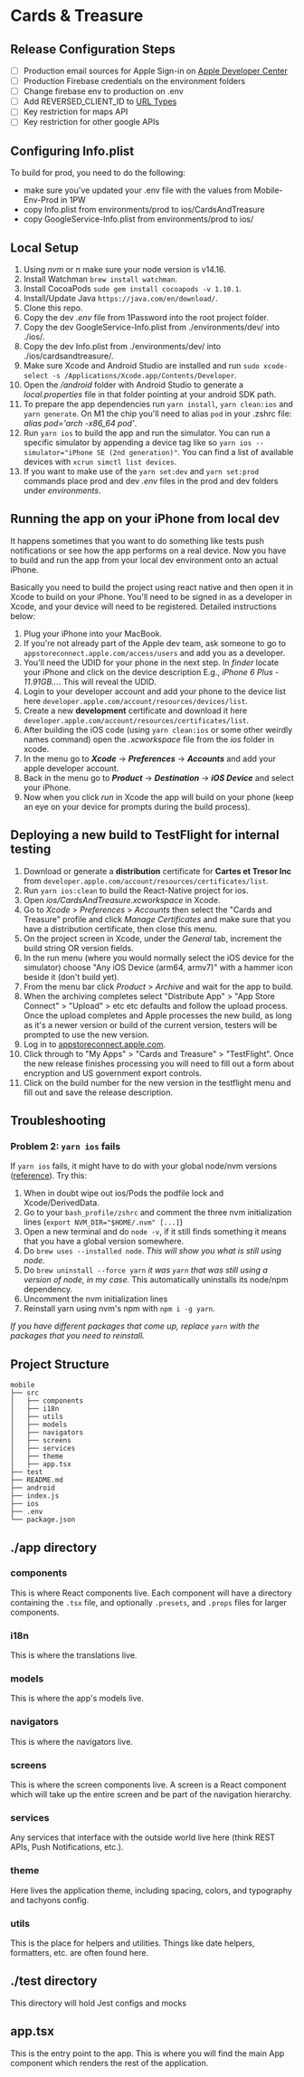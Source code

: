 # Cards & Treasure

## Release Configuration Steps

- [ ] Production email sources for Apple Sign-in on [Apple Developer Center](https://help.apple.com/developer-account/#/devf822fb8fc)
- [ ] Production Firebase credentials on the environment folders
- [ ] Change firebase env to production on .env
- [ ] Add REVERSED_CLIENT_ID to [URL Types](https://developers.google.com/identity/sign-in/ios/start-integrating#add_a_url_scheme_to_your_project)
- [ ] Key restriction for maps API
- [ ] Key restriction for other google APIs

## Configuring Info.plist

To build for prod, you need to do the following:

- make sure you've updated your .env file with the values from Mobile-Env-Prod in 1PW
- copy Info.plist from environments/prod to ios/CardsAndTreasure
- copy GoogleService-Info.plist from environments/prod to ios/

## Local Setup

1. Using _nvm_ or _n_ make sure your node version is v14.16.
1. Install Watchman `brew install watchman`.
1. Install CocoaPods `sudo gem install cocoapods -v 1.10.1`.
1. Install/Update Java `https://java.com/en/download/`.
1. Clone this repo.
1. Copy the dev _.env_ file from 1Password into the root project folder.
1. Copy the dev GoogleService-Info.plist from ./environments/dev/ into ./ios/.
1. Copy the dev Info.plist from ./environments/dev/ into ./ios/cardsandtreasure/.
1. Make sure Xcode and Android Studio are installed and run `sudo xcode-select -s /Applications/Xcode.app/Contents/Developer`.
1. Open the _/android_ folder with Android Studio to generate a _local.properties_ file in that folder pointing at your android SDK path.
1. To prepare the app dependencies run `yarn install`, `yarn clean:ios` and `yarn generate`. On M1 the chip you'll need to alias `pod` in your .zshrc file: _alias pod='arch -x86_64 pod'_.
1. Run `yarn ios` to build the app and run the simulator. You can run a specific simulator by appending a device tag like so `yarn ios --simulator="iPhone SE (2nd generation)"`. You can find a list of available devices with `xcrun simctl list devices`.
1. If you want to make use of the `yarn set:dev` and `yarn set:prod` commands place prod and dev _.env_ files in the prod and dev folders under _environments_. 

## Running the app on your iPhone from local dev

It happens sometimes that you want to do something like tests push notifications or see how the app performs on a real device. Now you have to build and run the app from your local dev environment onto an actual iPhone.

Basically you need to build the project using react native and then open it in Xcode to build on your iPhone. You'll need to be signed in as a developer in Xcode, and your device will need to be registered. Detailed instructions below:

1. Plug your iPhone into your MacBook.
1. If you're not already part of the Apple dev team, ask someone to go to `appstoreconnect.apple.com/access/users` and add you as a developer.
1. You'll need the UDID for your phone in the next step. In _finder_ locate your iPhone and click on the device description E.g., _iPhone 6 Plus - 11.91GB..._. This will reveal the UDID.
1. Login to your developer account and add your phone to the device list here `developer.apple.com/account/resources/devices/list`.
1. Create a new **development** certificate and download it here `developer.apple.com/account/resources/certificates/list`.
1. After building the iOS code (using `yarn clean:ios` or some other weirdly names command) open the _.xcworkspace_ file from the _ios_ folder in xcode.
1. In the menu go to _**Xcode**_ -> _**Preferences**_ -> _**Accounts**_ and add your apple developer account.
1. Back in the menu go to _**Product**_ -> _**Destination**_ -> _**iOS Device**_ and select your iPhone.
1. Now when you click _run_ in Xcode the app will build on your phone (keep an eye on your device for prompts during the build process).

## Deploying a new build to TestFlight for internal testing

1. Download or generate a **distribution** certificate for **Cartes et Tresor Inc** from `developer.apple.com/account/resources/certificates/list`.
1. Run `yarn ios:clean` to build the React-Native project for ios.
1. Open _ios/CardsAndTreasure.xcworkspace_ in Xcode.
1. Go to _Xcode_ > _Preferences_ > _Accounts_ then select the "Cards and Treasure" profile and click _Manage Certificates_ and make sure that you have a distribution certificate, then close this menu.
1. On the project screen in Xcode, under the _General_ tab, increment the build string OR version fields.
1. In the run menu (where you would normally select the iOS device for the simulator) choose "Any iOS Device (arm64, armv7)" with a hammer icon beside it (don't build yet).
1. From the menu bar click _Product_ > _Archive_ and wait for the app to build.
1. When the archiving completes select "Distribute App" >  "App Store Connect" > "Upload" > etc etc defaults and follow the upload process. Once the upload completes and Apple processes the new build, as long as it's a newer version or build of the current version, testers will be prompted to use the new version.
1. Log in to [appstoreconnect.apple.com](https://appstoreconnect.apple.com).
1. Click through to "My Apps" > "Cards and Treasure" > "TestFlight". Once the new release finishes processing you will need to fill out a form about encryption and US government export controls.
1. Click on the build number for the new version in the testflight menu and fill out and save the release description.

## Troubleshooting

### Problem 2: `yarn ios` fails

If `yarn ios` fails, it might have to do with your global node/nvm versions ([reference](https://stackoverflow.com/questions/66627590/phasescriptexecution-error-in-react-native-app?rq=1)). Try this:

1. When in doubt wipe out ios/Pods the podfile lock and Xcode/DerivedData.
1. Go to your `bash_profile/zshrc` and comment the three nvm initialization lines (`export NVM_DIR="$HOME/.nvm" [...]`)
1. Open a new terminal and do `node -v`, if it still finds something it means that you have a global version somewhere.
1. Do `brew uses --installed node`. _This will show you what is still using node._
1. Do `brew uninstall --force yarn` _it was `yarn` that was still using a version of node, in my case._ This automatically uninstalls its node/npm dependency.
1. Uncomment the nvm initialization lines
1. Reinstall yarn using nvm's npm with `npm i -g yarn`.

_If you have different packages that come up, replace `yarn` with the packages that you need to reinstall._

## Project Structure

```
mobile
├── src
│   ├── components
│   ├── i18n
│   ├── utils
│   ├── models
│   ├── navigators
│   ├── screens
│   ├── services
│   ├── theme
│   ├── app.tsx
├── test
├── README.md
├── android
├── index.js
├── ios
├── .env
└── package.json

```

## ./app directory

### components

This is where React components live. Each component will have a directory containing the `.tsx` file, and optionally `.presets`, and `.props` files for larger components.

### i18n

This is where the translations live.

### models

This is where the app's models live.

### navigators

This is where the navigators live.

### screens

This is where the screen components live. A screen is a React component which will take up the entire screen and be part of the navigation hierarchy.

### services

Any services that interface with the outside world live here (think REST APIs, Push Notifications, etc.).

### theme

Here lives the application theme, including spacing, colors, and typography and tachyons config.

### utils

This is the place for helpers and utilities. Things like date helpers, formatters, etc. are often found here.

## ./test directory

This directory will hold Jest configs and mocks

## app.tsx

This is the entry point to the app. This is where you will find the main App component which renders the rest of the application.
